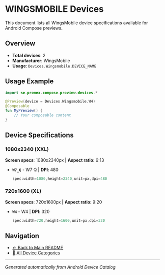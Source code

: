 # WINGSMOBILE Devices

This document lists all WingsMobile device specifications available for Android Compose previews.

## Overview

- **Total devices**: 2
- **Manufacturer**: WingsMobile
- **Usage**: `Devices.Wingsmobile.DEVICE_NAME`

## Usage Example

```kotlin
import se.premex.compose.preview.devices.*

@Preview(device = Devices.Wingsmobile.W4)
@Composable
fun MyPreview() {
    // Your composable content
}
```

## Device Specifications

### 1080x2340 (XXL)

**Screen specs**: 1080x2340px | **Aspect ratio**: 6:13

- **`W7_Q`** - W7 Q | **DPI**: 480
  ```kotlin
  spec:width=1080,height=2340,unit=px,dpi=480
  ```

### 720x1600 (XL)

**Screen specs**: 720x1600px | **Aspect ratio**: 9:20

- **`W4`** - W4 | **DPI**: 320
  ```kotlin
  spec:width=720,height=1600,unit=px,dpi=320
  ```

## Navigation

- [← Back to Main README](../../README.md)
- [📱 All Device Categories](../README.md)

---
*Generated automatically from Android Device Catalog*
